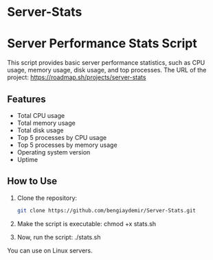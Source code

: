 # Server-Stats
# Server Performance Stats Script

This script provides basic server performance statistics, such as CPU usage, memory usage, disk usage, and top processes.
The URL of the project:
https://roadmap.sh/projects/server-stats

## Features
- Total CPU usage
- Total memory usage
- Total disk usage
- Top 5 processes by CPU usage
- Top 5 processes by memory usage
- Operating system version
- Uptime

## How to Use
1. Clone the repository:
   ```bash
   git clone https://github.com/bengiaydemir/Server-Stats.git
2. Make the script is executable:
   chmod +x stats.sh

3. Now, run the script:
   ./stats.sh

You can use on Linux servers.
